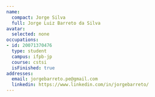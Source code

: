 ```yaml
---
name:
  compact: Jorge Silva
  full: Jorge Luiz Barreto da Silva
avatar:
  selected: none
occupations:
- id: 20071370476
  type: student
  campus: ifpb-jp
  course: cstsi
  isFinished: true
addresses:
  email: jorgebarreto.pe@gmail.com
  linkedin: https://www.linkedin.com/in/jorgebarreto/
---
```


